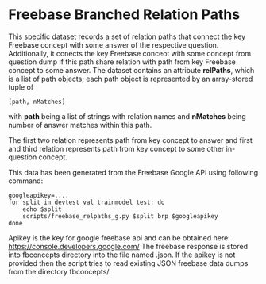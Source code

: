 Freebase Branched Relation Paths
================================

This specific dataset records a set of relation paths that connect
the key Freebase concept with some answer of the respective question.
Additionally, it conects the key Freebase conceot with some concept from
question dump if this path share relation with path from key Freebase concept 
to some answer. The dataset contains an attribute **relPaths**, which is
a list of path objects; each path object is represented by an
array-stored tuple of

	[path, nMatches]

with **path** being a list of strings with relation names and
**nMatches** being number of answer matches within this path.

The first two relation represents path from key concept to answer
and first and third relation represents path from key concept to
some other in-question concept.

This data has been generated from the Freebase Google API using following command:

	googleapikey=....
	for split in devtest val trainmodel test; do
		echo $split
		scripts/freebase_relpaths_g.py $split brp $googleapikey
	done

Apikey is the key for google freebase api and can be obtained here: https://console.developers.google.com/
The freebase response is stored into fbconcepts directory into the file named <mid>.json.
If the apikey is not provided then the script tries to read existing JSON freebase data dumps from the directory fbconcepts/.
